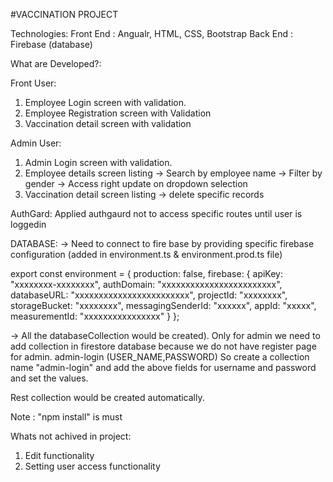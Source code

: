 

#VACCINATION PROJECT

Technologies:
Front End :  Angualr, HTML, CSS, Bootstrap
Back End : Firebase (database)

What are Developed?:

Front User:
1. Employee Login screen with validation.
2. Employee Registration screen with Validation
3. Vaccination detail screen with validation
 
Admin User:
1. Admin Login screen with validation.
2. Employee details screen listing
   -> Search by employee name
   -> Filter by gender
   -> Access right update on dropdown selection
3. Vaccination detail screen listing
   -> delete specific records

AuthGard: Applied authgaurd not to access specific routes until user is loggedin

DATABASE:
-> Need to connect to fire base by providing specific firebase configuration (added in environment.ts  & environment.prod.ts file)
  
export const environment = {
  production: false,
  firebase: {
    apiKey: "xxxxxxxx-xxxxxxxx",
    authDomain: "xxxxxxxxxxxxxxxxxxxxxxxx",
    databaseURL: "xxxxxxxxxxxxxxxxxxxxxxxx",
    projectId: "xxxxxxxx",
    storageBucket: "xxxxxxxx",
    messagingSenderId: "xxxxxx",
    appId: "xxxxx",
    measurementId: "xxxxxxxxxxxxxxxx"
  }
};

-> All the databaseCollection would be created). Only for admin we need to add collection in firestore database because we do not have register page for admin.
   admin-login
  (USER_NAME,PASSWORD) 
   So create a collection name "admin-login" and add the above fields for username and password and set the values.

 Rest collection would be created automatically.

 Note : "npm install" is must 


 Whats not achived in project:
 1. Edit functionality 
 2. Setting user access functionality
